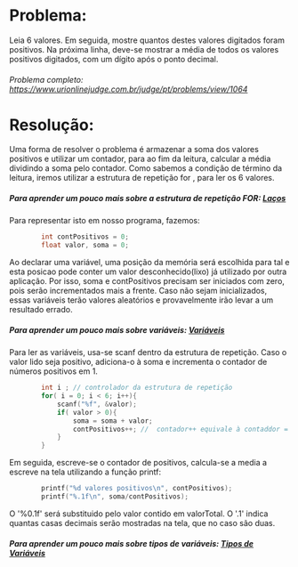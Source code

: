 # Problema:

Leia 6 valores. Em seguida, mostre quantos destes valores digitados foram positivos. Na próxima linha, deve-se mostrar a média de todos os valores positivos digitados, com um dígito após o ponto decimal.

###### Problema completo: https://www.urionlinejudge.com.br/judge/pt/problems/view/1064

# Resolução:

Uma forma de resolver o problema é armazenar a soma dos valores positivos e utilizar um contador, para ao fim da leitura, calcular a média dividindo a soma pelo contador. Como sabemos a condição de término da leitura, iremos utilizar a estrutura de repetição for , para ler os 6 valores.

##### Para aprender um pouco mais sobre a estrutura de repetição FOR: [Laços](http://linguagemc.com.br/a-estrutura-de-repeticao-for-em-c/)

Para representar isto em nosso programa, fazemos: 

```c
        int contPositivos = 0;
        float valor, soma = 0;
```

Ao declarar uma variável, uma posição da memória será escolhida para tal e esta posicao pode conter um valor desconhecido(lixo) já utilizado por outra aplicação. Por isso, soma e contPositivos precisam ser iniciados com zero, pois serão incrementados mais a frente. Caso não sejam inicializados, essas variáveis terão valores aleatórios e provavelmente irão levar a um resultado errado.

##### Para aprender um pouco mais sobre variáveis: [Variáveis](http://linguagemc.com.br/variaveis-em-linguagem-c/)

Para ler as variáveis, usa-se scanf dentro da estrutura de repetição. Caso o valor lido seja positivo, adiciona-o à soma e incrementa o contador de números positivos em 1.

```c
        int i ; // controlador da estrutura de repetição 
        for( i = 0; i < 6; i++){
        	scanf("%f", &valor);
        	if( valor > 0){
        		soma = soma + valor;
        		contPositivos++; //  contador++ equivale à contaddor = contador + 1 
        	}
        }
```

Em seguida, escreve-se o contador de positivos, calcula-se a media a escreve na tela utilizando a função printf:

```c
		printf("%d valores positivos\n", contPositivos);
        printf("%.1f\n", soma/contPositivos);
```

O '%0.1f' será substituido pelo valor contido em valorTotal. O '.1' indica quantas casas decimais serão mostradas na tela, que no caso são duas.

##### Para aprender um pouco mais sobre tipos de variáveis: [Tipos de Variáveis](http://linguagemc.com.br/tipos-de-dados-em-c/)

